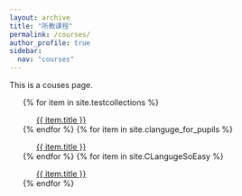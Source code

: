 ```yaml
---
layout: archive
title: "所教课程"
permalink: /courses/
author_profile: true
sidebar:
  nav: "courses"
---
```

This is a couses page.

<ul>
  {% for item in site.testcollections %}
  <ul>
    <a href="{{ item.url | prepend: item.baseurl }}">{{ item.title }}</a>
  </ul>
  {% endfor %}
  {% for item in site.clanguge_for_pupils %}
  <ul>
    <a href="{{ item.url | prepend: item.baseurl }}">{{ item.title }}</a>
   </ul> 
  {% endfor %}
  {% for item in site.CLangugeSoEasy %}
  <ul>
    <a href="{{ item.url | prepend: item.baseurl }}">{{ item.title }}</a>
   </ul> 
  {% endfor %}
</ul>
